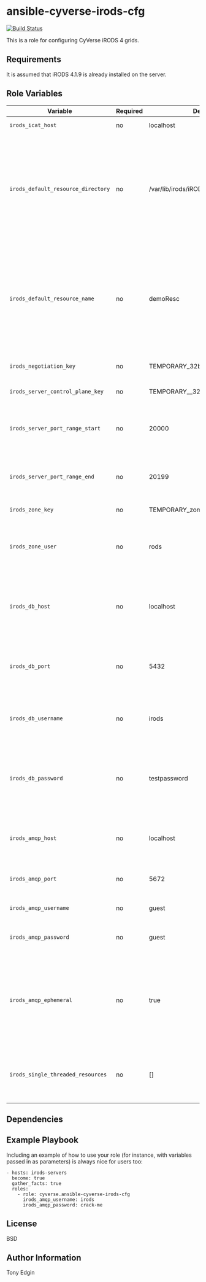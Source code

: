 ansible-cyverse-irods-cfg
=========================
[![Build Status](https://travis-ci.org/CyVerse-Ansible/ansible-cyverse-irods-cfg.svg?branch=master)](https://travis-ci.org/CyVerse-Ansible/ansible-cyverse-irods-cfg)

This is a role for configuring CyVerse iRODS 4 grids.


Requirements
------------

It is assumed that iRODS 4.1.9 is already installed on the server.

Role Variables
--------------

Variable                           | Required | Default                          | Choices | Comments
---------------------------------- | -------- | -------------------------------- | ------- | --------
`irods_icat_host`                  | no       | localhost                        |         | the FQDN of the IES
`irods_default_resource_directory` | no       | /var/lib/irods/iRODS/Vault       |         | the absolute path to the vault on the resource server being configured (N/A when configuring IES and it doesn't host a resource)
`irods_default_resource_name`      | no       | demoResc                         |         | the name of the resource for the resource server being configured (N/A when configuring IES and it doesn't host a resource)
`irods_negotiation_key`            | no       | TEMPORARY_32byte_negotiation_key |         | the negotiation key
`irods_server_control_plane_key`   | no       | TEMPORARY__32byte_ctrl_plane_key |         | the server control plane key
`irods_server_port_range_start`    | no       | 20000                            |         | the first address in the range of auxillary TCP and UDP ports
`irods_server_port_range_end`      | no       | 20199                            |         | the last address in the range of auxillary TCP and UDP ports
`irods_zone_key`                   | no       | TEMPORARY_zone_key               |         | the zone key
`irods_zone_user`                  | no       | rods                             |         | the rodsadmin user to be used by the server being configured
`irods_db_host`                    | no       | localhost                        |         | the FQDN of the DBMS hosting the ICAT (N/A for non-IES resource servers)
`irods_db_port`                    | no       | 5432                             |         | the port the DBMS listens on (N/A for non-IES resource servers)
`irods_db_username`                | no       | irods                            |         | the DBMS user iRODS uses (N/A for non-IES resource servers)
`irods_db_password`                | no       | testpassword                     |         | the password for the DBMS user iRODS uses (N/A for non-IES resource servers)
`irods_amqp_host`                  | no       | localhost                        |         | the FQDN of the AMQP broker iRODS publishes to
`irods_amqp_port`                  | no       | 5672                             |         | the port the AMQP broker listens on
`irods_amqp_username`              | no       | guest                            |         | the AMQP user iRODS user
`irods_amqp_password`              | no       | guest                            |         | the password for the AMQP user
`irods_amqp_ephemeral`             | no       | true                             |         | whether or not the `irods` AMQP exchange will persist when iRODS disconnects from the AMQP broker
`irods_single_threaded_resources`  | no       | []                               |         | a list of resources that only support single threaded transfers


Dependencies
------------

Example Playbook
----------------

Including an example of how to use your role (for instance, with variables passed in as parameters) is always nice for users too:

```
- hosts: irods-servers
  become: true
  gather_facts: true
  roles:
    - role: cyverse.ansible-cyverse-irods-cfg
      irods_amqp_username: irods
      irods_amqp_password: crack-me
```           

License
-------

BSD

Author Information
------------------

Tony Edgin
